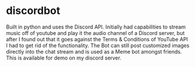 # discordbot

Built in python and uses the Discord API. Initially had capabilities to stream music off of youtube and play it the audio channel of a Discord server, but after I found out that it goes against the Terms & Conditions of YouTube API I had to get rid of the functionality. The Bot can still post customized images directly into the chat stream and is used as a Meme bot amongst friends. This is available for demo on my discord server.
